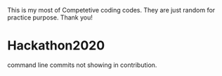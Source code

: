 This is my most of Competetive coding codes. They are just random for practice purpose. Thank you!
# Hackathon2020
command line commits not showing in contribution.
